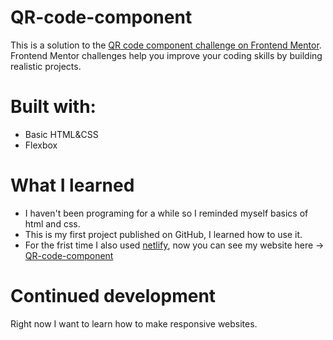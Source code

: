 # QR-code-component
This is a solution to the [QR code component challenge on Frontend Mentor](https://www.frontendmentor.io/challenges/qr-code-component-iux_sIO_H). Frontend Mentor challenges help you improve your coding skills by building realistic projects. 
# Built with:
- Basic HTML&CSS
- Flexbox

# What I learned
- I haven't been programing for a while so I reminded myself basics of html and css.
- This is my first project published on GitHub, I learned how to use it.
- For the frist time I also used [netlify](https://www.netlify.com), now you can see my website here -> [QR-code-component](https://qr-code-component-777.netlify.app)

# Continued development
Right now I want to learn how to make responsive websites.
